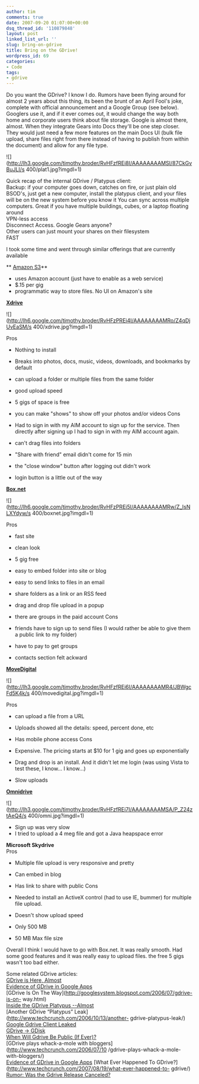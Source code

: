```yaml
---
author: tim
comments: true
date: 2007-09-20 01:07:00+00:00
dsq_thread_id: '110879848'
layout: post
linked_list_url: ''
slug: bring-on-gdrive
title: Bring on the GDrive!
wordpress_id: 69
categories:
- Code
tags:
- gdrive
---
```


Do you want the GDrive? I know I do. Rumors have been flying around for almost
2 years about this thing, its been the brunt of an April Fool's joke, complete
with official announcement and a Google Group (see below). Googlers use it,
and if it ever comes out, it would change the way both home and corporate
users think about file storage. Google is almost there, almost. When they
integrate Gears into Docs they'll be one step closer. They would just need a
few more features on the main Docs UI (bulk file upload, share files right
from there instead of having to publish from within the document) and allow
for any file type.  
  
![](http://lh3.google.com/timothy.broder/RvHFzfREi8I/AAAAAAAAMSI/87CkGvBuJLI/s
400/plat1.jpg?imgdl=1)  
  
Quick recap of the internal GDrive / Platypus client:  
Backup: if your computer goes down, catches on fire, or just plain old BSOD's,
just get a new computer, install the platypus client, and your files  
will be on the new system before you know it You can sync across multiple
computers. Great if you have multiple buildings, cubes, or a laptop floating
around  
VPN-less access  
Disconnect Access. Google Gears anyone?  
Other users can just mount your shares on their filesystem  
FAST  
  
I took some time and went through similar offerings that are currently
available  
  
** [Amazon S3](http://aws.amazon.com/s3)**

  * uses Amazon account (just have to enable as a web service)
  * $.15 per gig
  * programmatic way to store files. No UI on Amazon's site
  
  
**[Xdrive](http://www.xdrive.com)**  
  
![](http://lh6.google.com/timothy.broder/RvHFzPREi4I/AAAAAAAAMRo/Z4qDjUvEaSM/s
400/xdrive.jpg?imgdl=1)  
  
Pros

  * Nothing to install
  * Breaks into photos, docs, music, videos, downloads, and bookmarks by default
  * can upload a folder or multiple files from the same folder
  * good upload speed
  * 5 gigs of space is free
  * you can make "shows" to show off your photos and/or videos
Cons

  * Had to sign in with my AIM account to sign up for the service. Then directly after signing up I had to sign in with my AIM account again.
  * can't drag files into folders
  * "Share with friend" email didn't come for 15 min
  * the "close window" button after logging out didn't work
  * login button is a little out of the way
  
**[Box.net](http://www.box.net)**  
  
![](http://lh6.google.com/timothy.broder/RvHFzPREi5I/AAAAAAAAMRw/Z_IsNLXYdyw/s
400/boxnet.jpg?imgdl=1)  
  
Pros

  * fast site
  * clean look
  * 5 gig free
  * easy to embed folder into site or blog
  * easy to send links to files in an email
  * share folders as a link or an RSS feed
  * drag and drop file upload in a popup
  * there are groups in the paid account
Cons

  * friends have to sign up to send files (I would rather be able to give them a public link to my folder)
  * have to pay to get groups
  * contacts section felt ackward
  
  
**[MoveDigital](www.movedigital.com/)**  
  
![](http://lh3.google.com/timothy.broder/RvHFzfREi6I/AAAAAAAAMR4/JBWgcFd5K4k/s
400/movedigital.jpg?imgdl=1)  
  
Pros

  * can upload a file from a URL
  * Uploads showed all the details: speed, percent done, etc
  * Has mobile phone access
Cons

  * Expensive. The pricing starts at $10 for 1 gig and goes up exponentially
  * Drag and drop is an install. And it didn't let me login (was using Vista to test these, I know... I know...)
  * Slow uploads
  
  
**[Omnidrive](www.omnidrive.com/)**  
  
![](http://lh3.google.com/timothy.broder/RvHFzfREi7I/AAAAAAAAMSA/P_Z24ztAeQ4/s
400/omni.jpg?imgdl=1)  
  

  * Sign up was very slow
  * I tried to upload a 4 meg file and got a Java heapspace error
  
**Microsoft Skydrive**  
Pros

  * Multiple file upload is very responsive and pretty
  * Can embed in blog
  * Has link to share with public
Cons

  * Needed to install an ActiveX control (had to use IE, bummer) for multiple file upload.
  * Doesn't show upload speed
  * Only 500 MB
  * 50 MB Max file size
  
  
Overall I think I would have to go with Box.net. It was really smooth. Had
some good features and it was really easy to upload files. the free 5 gigs
wasn't too bad either.  
  
Some related GDrive articles:  
[GDrive is Here, Almost](http://googlified.com/2007gdrive-is-here-almost/)  
[Evidence of GDrive in Google
Apps](http://blogoscoped.com/archive/2007-09-04-n51.html)  
[GDrive Is On The Way](http://googlesystem.blogspot.com/2006/07/gdrive-is-on-
way.html)  
[Inside the GDrive Platypus
--Almost](http://battellemedia.com/archives/002986.php)  
[Another GDrive “Platypus” Leak](http://www.techcrunch.com/2006/10/13/another-
gdrive-platypus-leak/)  
[Google Gdrive Client
Leaked](http://blogoscoped.com/archive/2006-10-13-n53.html)  
[GDrive -> GDisk](http://googlified.com/2006gdrive-gdisk/)  
[When Will Gdrive Be Public (If
Ever)?](http://blogoscoped.com/archive/2006-07-11-n52.html)  
[GDrive plays whack-a-mole with bloggers](http://www.techcrunch.com/2006/07/10
/gdrive-plays-whack-a-mole-with-bloggers/)  
[Evidence of GDrive in Google
Apps](http://blogoscoped.com/archive/2007-09-04-n51.html) [What Ever Happened
To GDrive?](http://www.techcrunch.com/2007/08/19/what-ever-happened-to-
gdrive/)  
[Rumor: Was the Gdrive Release
Canceled?](http://blogoscoped.com/archive/2007-08-19-n82.html)

